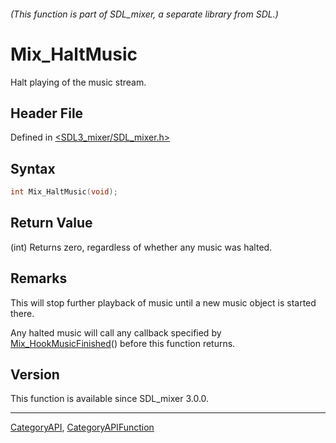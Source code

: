 ###### (This function is part of SDL_mixer, a separate library from SDL.)
# Mix_HaltMusic

Halt playing of the music stream.

## Header File

Defined in [<SDL3_mixer/SDL_mixer.h>](https://github.com/libsdl-org/SDL_mixer/blob/main/include/SDL3_mixer/SDL_mixer.h)

## Syntax

```c
int Mix_HaltMusic(void);
```

## Return Value

(int) Returns zero, regardless of whether any music was halted.

## Remarks

This will stop further playback of music until a new music object is
started there.

Any halted music will call any callback specified by
[Mix_HookMusicFinished](Mix_HookMusicFinished)() before this function
returns.

## Version

This function is available since SDL_mixer 3.0.0.

----
[CategoryAPI](CategoryAPI), [CategoryAPIFunction](CategoryAPIFunction)

